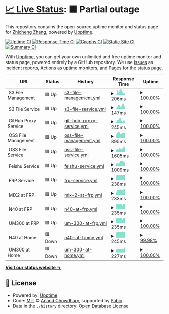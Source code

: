 # [📈 Live Status](https://zzc-tongji.github.io/upptime): <!--live status--> **🟧 Partial outage**

This repository contains the open-source uptime monitor and status page for [Zhicheng Zhang](https://zzc-tongji.github.io/upptime), powered by [Upptime](https://github.com/upptime/upptime).

[![Uptime CI](https://github.com/zzc-tongji/upptime/workflows/Uptime%20CI/badge.svg)](https://github.com/zzc-tongji/upptime/actions?query=workflow%3A%22Uptime+CI%22)
[![Response Time CI](https://github.com/zzc-tongji/upptime/workflows/Response%20Time%20CI/badge.svg)](https://github.com/zzc-tongji/upptime/actions?query=workflow%3A%22Response+Time+CI%22)
[![Graphs CI](https://github.com/zzc-tongji/upptime/workflows/Graphs%20CI/badge.svg)](https://github.com/zzc-tongji/upptime/actions?query=workflow%3A%22Graphs+CI%22)
[![Static Site CI](https://github.com/zzc-tongji/upptime/workflows/Static%20Site%20CI/badge.svg)](https://github.com/zzc-tongji/upptime/actions?query=workflow%3A%22Static+Site+CI%22)
[![Summary CI](https://github.com/zzc-tongji/upptime/workflows/Summary%20CI/badge.svg)](https://github.com/zzc-tongji/upptime/actions?query=workflow%3A%22Summary+CI%22)

With [Upptime](https://upptime.js.org), you can get your own unlimited and free uptime monitor and status page, powered entirely by a GitHub repository. We use [Issues](https://github.com/zzc-tongji/upptime/issues) as incident reports, [Actions](https://github.com/zzc-tongji/upptime/actions) as uptime monitors, and [Pages](https://zzc-tongji.github.io/upptime) for the status page.

<!--start: status pages-->
<!-- This summary is generated by Upptime (https://github.com/upptime/upptime) -->
<!-- Do not edit this manually, your changes will be overwritten -->
<!-- prettier-ignore -->
| URL | Status | History | Response Time | Uptime |
| --- | ------ | ------- | ------------- | ------ |
| <img alt="" src="https://icons.duckduckgo.com/ip3/f.$domain_us.ico" height="13"> S3 File Management | 🟩 Up | [s3-file-management.yml](https://github.com/zzc-tongji/upptime/commits/HEAD/history/s3-file-management.yml) | <details><summary><img alt="Response time graph" src="./graphs/s3-file-management/response-time-week.png" height="20"> 206ms</summary><br><a href="https://upptime.zzc.icu/history/s3-file-management"><img alt="Response time 317" src="https://img.shields.io/endpoint?url=https%3A%2F%2Fraw.githubusercontent.com%2Fzzc-tongji%2Fupptime%2FHEAD%2Fapi%2Fs3-file-management%2Fresponse-time.json"></a><br><a href="https://upptime.zzc.icu/history/s3-file-management"><img alt="24-hour response time 314" src="https://img.shields.io/endpoint?url=https%3A%2F%2Fraw.githubusercontent.com%2Fzzc-tongji%2Fupptime%2FHEAD%2Fapi%2Fs3-file-management%2Fresponse-time-day.json"></a><br><a href="https://upptime.zzc.icu/history/s3-file-management"><img alt="7-day response time 206" src="https://img.shields.io/endpoint?url=https%3A%2F%2Fraw.githubusercontent.com%2Fzzc-tongji%2Fupptime%2FHEAD%2Fapi%2Fs3-file-management%2Fresponse-time-week.json"></a><br><a href="https://upptime.zzc.icu/history/s3-file-management"><img alt="30-day response time 243" src="https://img.shields.io/endpoint?url=https%3A%2F%2Fraw.githubusercontent.com%2Fzzc-tongji%2Fupptime%2FHEAD%2Fapi%2Fs3-file-management%2Fresponse-time-month.json"></a><br><a href="https://upptime.zzc.icu/history/s3-file-management"><img alt="1-year response time 317" src="https://img.shields.io/endpoint?url=https%3A%2F%2Fraw.githubusercontent.com%2Fzzc-tongji%2Fupptime%2FHEAD%2Fapi%2Fs3-file-management%2Fresponse-time-year.json"></a></details> | <details><summary><a href="https://upptime.zzc.icu/history/s3-file-management">100.00%</a></summary><a href="https://upptime.zzc.icu/history/s3-file-management"><img alt="All-time uptime 99.91%" src="https://img.shields.io/endpoint?url=https%3A%2F%2Fraw.githubusercontent.com%2Fzzc-tongji%2Fupptime%2FHEAD%2Fapi%2Fs3-file-management%2Fuptime.json"></a><br><a href="https://upptime.zzc.icu/history/s3-file-management"><img alt="24-hour uptime 100.00%" src="https://img.shields.io/endpoint?url=https%3A%2F%2Fraw.githubusercontent.com%2Fzzc-tongji%2Fupptime%2FHEAD%2Fapi%2Fs3-file-management%2Fuptime-day.json"></a><br><a href="https://upptime.zzc.icu/history/s3-file-management"><img alt="7-day uptime 100.00%" src="https://img.shields.io/endpoint?url=https%3A%2F%2Fraw.githubusercontent.com%2Fzzc-tongji%2Fupptime%2FHEAD%2Fapi%2Fs3-file-management%2Fuptime-week.json"></a><br><a href="https://upptime.zzc.icu/history/s3-file-management"><img alt="30-day uptime 100.00%" src="https://img.shields.io/endpoint?url=https%3A%2F%2Fraw.githubusercontent.com%2Fzzc-tongji%2Fupptime%2FHEAD%2Fapi%2Fs3-file-management%2Fuptime-month.json"></a><br><a href="https://upptime.zzc.icu/history/s3-file-management"><img alt="1-year uptime 99.91%" src="https://img.shields.io/endpoint?url=https%3A%2F%2Fraw.githubusercontent.com%2Fzzc-tongji%2Fupptime%2FHEAD%2Fapi%2Fs3-file-management%2Fuptime-year.json"></a></details>
| <img alt="" src="https://icons.duckduckgo.com/ip3/file.$domain_us.ico" height="13"> S3 File Service | 🟩 Up | [s3-file-service.yml](https://github.com/zzc-tongji/upptime/commits/HEAD/history/s3-file-service.yml) | <details><summary><img alt="Response time graph" src="./graphs/s3-file-service/response-time-week.png" height="20"> 147ms</summary><br><a href="https://upptime.zzc.icu/history/s3-file-service"><img alt="Response time 163" src="https://img.shields.io/endpoint?url=https%3A%2F%2Fraw.githubusercontent.com%2Fzzc-tongji%2Fupptime%2FHEAD%2Fapi%2Fs3-file-service%2Fresponse-time.json"></a><br><a href="https://upptime.zzc.icu/history/s3-file-service"><img alt="24-hour response time 81" src="https://img.shields.io/endpoint?url=https%3A%2F%2Fraw.githubusercontent.com%2Fzzc-tongji%2Fupptime%2FHEAD%2Fapi%2Fs3-file-service%2Fresponse-time-day.json"></a><br><a href="https://upptime.zzc.icu/history/s3-file-service"><img alt="7-day response time 147" src="https://img.shields.io/endpoint?url=https%3A%2F%2Fraw.githubusercontent.com%2Fzzc-tongji%2Fupptime%2FHEAD%2Fapi%2Fs3-file-service%2Fresponse-time-week.json"></a><br><a href="https://upptime.zzc.icu/history/s3-file-service"><img alt="30-day response time 122" src="https://img.shields.io/endpoint?url=https%3A%2F%2Fraw.githubusercontent.com%2Fzzc-tongji%2Fupptime%2FHEAD%2Fapi%2Fs3-file-service%2Fresponse-time-month.json"></a><br><a href="https://upptime.zzc.icu/history/s3-file-service"><img alt="1-year response time 163" src="https://img.shields.io/endpoint?url=https%3A%2F%2Fraw.githubusercontent.com%2Fzzc-tongji%2Fupptime%2FHEAD%2Fapi%2Fs3-file-service%2Fresponse-time-year.json"></a></details> | <details><summary><a href="https://upptime.zzc.icu/history/s3-file-service">100.00%</a></summary><a href="https://upptime.zzc.icu/history/s3-file-service"><img alt="All-time uptime 100.00%" src="https://img.shields.io/endpoint?url=https%3A%2F%2Fraw.githubusercontent.com%2Fzzc-tongji%2Fupptime%2FHEAD%2Fapi%2Fs3-file-service%2Fuptime.json"></a><br><a href="https://upptime.zzc.icu/history/s3-file-service"><img alt="24-hour uptime 100.00%" src="https://img.shields.io/endpoint?url=https%3A%2F%2Fraw.githubusercontent.com%2Fzzc-tongji%2Fupptime%2FHEAD%2Fapi%2Fs3-file-service%2Fuptime-day.json"></a><br><a href="https://upptime.zzc.icu/history/s3-file-service"><img alt="7-day uptime 100.00%" src="https://img.shields.io/endpoint?url=https%3A%2F%2Fraw.githubusercontent.com%2Fzzc-tongji%2Fupptime%2FHEAD%2Fapi%2Fs3-file-service%2Fuptime-week.json"></a><br><a href="https://upptime.zzc.icu/history/s3-file-service"><img alt="30-day uptime 100.00%" src="https://img.shields.io/endpoint?url=https%3A%2F%2Fraw.githubusercontent.com%2Fzzc-tongji%2Fupptime%2FHEAD%2Fapi%2Fs3-file-service%2Fuptime-month.json"></a><br><a href="https://upptime.zzc.icu/history/s3-file-service"><img alt="1-year uptime 100.00%" src="https://img.shields.io/endpoint?url=https%3A%2F%2Fraw.githubusercontent.com%2Fzzc-tongji%2Fupptime%2FHEAD%2Fapi%2Fs3-file-service%2Fuptime-year.json"></a></details>
| <img alt="" src="https://icons.duckduckgo.com/ip3/gh.$domain_us.ico" height="13"> GitHub Proxy Service | 🟩 Up | [git-hub-proxy-service.yml](https://github.com/zzc-tongji/upptime/commits/HEAD/history/git-hub-proxy-service.yml) | <details><summary><img alt="Response time graph" src="./graphs/git-hub-proxy-service/response-time-week.png" height="20"> 245ms</summary><br><a href="https://upptime.zzc.icu/history/git-hub-proxy-service"><img alt="Response time 283" src="https://img.shields.io/endpoint?url=https%3A%2F%2Fraw.githubusercontent.com%2Fzzc-tongji%2Fupptime%2FHEAD%2Fapi%2Fgit-hub-proxy-service%2Fresponse-time.json"></a><br><a href="https://upptime.zzc.icu/history/git-hub-proxy-service"><img alt="24-hour response time 172" src="https://img.shields.io/endpoint?url=https%3A%2F%2Fraw.githubusercontent.com%2Fzzc-tongji%2Fupptime%2FHEAD%2Fapi%2Fgit-hub-proxy-service%2Fresponse-time-day.json"></a><br><a href="https://upptime.zzc.icu/history/git-hub-proxy-service"><img alt="7-day response time 245" src="https://img.shields.io/endpoint?url=https%3A%2F%2Fraw.githubusercontent.com%2Fzzc-tongji%2Fupptime%2FHEAD%2Fapi%2Fgit-hub-proxy-service%2Fresponse-time-week.json"></a><br><a href="https://upptime.zzc.icu/history/git-hub-proxy-service"><img alt="30-day response time 250" src="https://img.shields.io/endpoint?url=https%3A%2F%2Fraw.githubusercontent.com%2Fzzc-tongji%2Fupptime%2FHEAD%2Fapi%2Fgit-hub-proxy-service%2Fresponse-time-month.json"></a><br><a href="https://upptime.zzc.icu/history/git-hub-proxy-service"><img alt="1-year response time 283" src="https://img.shields.io/endpoint?url=https%3A%2F%2Fraw.githubusercontent.com%2Fzzc-tongji%2Fupptime%2FHEAD%2Fapi%2Fgit-hub-proxy-service%2Fresponse-time-year.json"></a></details> | <details><summary><a href="https://upptime.zzc.icu/history/git-hub-proxy-service">100.00%</a></summary><a href="https://upptime.zzc.icu/history/git-hub-proxy-service"><img alt="All-time uptime 99.69%" src="https://img.shields.io/endpoint?url=https%3A%2F%2Fraw.githubusercontent.com%2Fzzc-tongji%2Fupptime%2FHEAD%2Fapi%2Fgit-hub-proxy-service%2Fuptime.json"></a><br><a href="https://upptime.zzc.icu/history/git-hub-proxy-service"><img alt="24-hour uptime 100.00%" src="https://img.shields.io/endpoint?url=https%3A%2F%2Fraw.githubusercontent.com%2Fzzc-tongji%2Fupptime%2FHEAD%2Fapi%2Fgit-hub-proxy-service%2Fuptime-day.json"></a><br><a href="https://upptime.zzc.icu/history/git-hub-proxy-service"><img alt="7-day uptime 100.00%" src="https://img.shields.io/endpoint?url=https%3A%2F%2Fraw.githubusercontent.com%2Fzzc-tongji%2Fupptime%2FHEAD%2Fapi%2Fgit-hub-proxy-service%2Fuptime-week.json"></a><br><a href="https://upptime.zzc.icu/history/git-hub-proxy-service"><img alt="30-day uptime 100.00%" src="https://img.shields.io/endpoint?url=https%3A%2F%2Fraw.githubusercontent.com%2Fzzc-tongji%2Fupptime%2FHEAD%2Fapi%2Fgit-hub-proxy-service%2Fuptime-month.json"></a><br><a href="https://upptime.zzc.icu/history/git-hub-proxy-service"><img alt="1-year uptime 99.69%" src="https://img.shields.io/endpoint?url=https%3A%2F%2Fraw.githubusercontent.com%2Fzzc-tongji%2Fupptime%2FHEAD%2Fapi%2Fgit-hub-proxy-service%2Fuptime-year.json"></a></details>
| <img alt="" src="https://icons.duckduckgo.com/ip3/f.$domain_cn.ico" height="13"> OSS File Management | 🟩 Up | [oss-file-management.yml](https://github.com/zzc-tongji/upptime/commits/HEAD/history/oss-file-management.yml) | <details><summary><img alt="Response time graph" src="./graphs/oss-file-management/response-time-week.png" height="20"> 895ms</summary><br><a href="https://upptime.zzc.icu/history/oss-file-management"><img alt="Response time 1069" src="https://img.shields.io/endpoint?url=https%3A%2F%2Fraw.githubusercontent.com%2Fzzc-tongji%2Fupptime%2FHEAD%2Fapi%2Foss-file-management%2Fresponse-time.json"></a><br><a href="https://upptime.zzc.icu/history/oss-file-management"><img alt="24-hour response time 840" src="https://img.shields.io/endpoint?url=https%3A%2F%2Fraw.githubusercontent.com%2Fzzc-tongji%2Fupptime%2FHEAD%2Fapi%2Foss-file-management%2Fresponse-time-day.json"></a><br><a href="https://upptime.zzc.icu/history/oss-file-management"><img alt="7-day response time 895" src="https://img.shields.io/endpoint?url=https%3A%2F%2Fraw.githubusercontent.com%2Fzzc-tongji%2Fupptime%2FHEAD%2Fapi%2Foss-file-management%2Fresponse-time-week.json"></a><br><a href="https://upptime.zzc.icu/history/oss-file-management"><img alt="30-day response time 1060" src="https://img.shields.io/endpoint?url=https%3A%2F%2Fraw.githubusercontent.com%2Fzzc-tongji%2Fupptime%2FHEAD%2Fapi%2Foss-file-management%2Fresponse-time-month.json"></a><br><a href="https://upptime.zzc.icu/history/oss-file-management"><img alt="1-year response time 1069" src="https://img.shields.io/endpoint?url=https%3A%2F%2Fraw.githubusercontent.com%2Fzzc-tongji%2Fupptime%2FHEAD%2Fapi%2Foss-file-management%2Fresponse-time-year.json"></a></details> | <details><summary><a href="https://upptime.zzc.icu/history/oss-file-management">100.00%</a></summary><a href="https://upptime.zzc.icu/history/oss-file-management"><img alt="All-time uptime 99.21%" src="https://img.shields.io/endpoint?url=https%3A%2F%2Fraw.githubusercontent.com%2Fzzc-tongji%2Fupptime%2FHEAD%2Fapi%2Foss-file-management%2Fuptime.json"></a><br><a href="https://upptime.zzc.icu/history/oss-file-management"><img alt="24-hour uptime 100.00%" src="https://img.shields.io/endpoint?url=https%3A%2F%2Fraw.githubusercontent.com%2Fzzc-tongji%2Fupptime%2FHEAD%2Fapi%2Foss-file-management%2Fuptime-day.json"></a><br><a href="https://upptime.zzc.icu/history/oss-file-management"><img alt="7-day uptime 100.00%" src="https://img.shields.io/endpoint?url=https%3A%2F%2Fraw.githubusercontent.com%2Fzzc-tongji%2Fupptime%2FHEAD%2Fapi%2Foss-file-management%2Fuptime-week.json"></a><br><a href="https://upptime.zzc.icu/history/oss-file-management"><img alt="30-day uptime 95.62%" src="https://img.shields.io/endpoint?url=https%3A%2F%2Fraw.githubusercontent.com%2Fzzc-tongji%2Fupptime%2FHEAD%2Fapi%2Foss-file-management%2Fuptime-month.json"></a><br><a href="https://upptime.zzc.icu/history/oss-file-management"><img alt="1-year uptime 99.21%" src="https://img.shields.io/endpoint?url=https%3A%2F%2Fraw.githubusercontent.com%2Fzzc-tongji%2Fupptime%2FHEAD%2Fapi%2Foss-file-management%2Fuptime-year.json"></a></details>
| <img alt="" src="https://icons.duckduckgo.com/ip3/file.$domain_cn.ico" height="13"> OSS File Service | 🟩 Up | [oss-file-service.yml](https://github.com/zzc-tongji/upptime/commits/HEAD/history/oss-file-service.yml) | <details><summary><img alt="Response time graph" src="./graphs/oss-file-service/response-time-week.png" height="20"> 1605ms</summary><br><a href="https://upptime.zzc.icu/history/oss-file-service"><img alt="Response time 883" src="https://img.shields.io/endpoint?url=https%3A%2F%2Fraw.githubusercontent.com%2Fzzc-tongji%2Fupptime%2FHEAD%2Fapi%2Foss-file-service%2Fresponse-time.json"></a><br><a href="https://upptime.zzc.icu/history/oss-file-service"><img alt="24-hour response time 1374" src="https://img.shields.io/endpoint?url=https%3A%2F%2Fraw.githubusercontent.com%2Fzzc-tongji%2Fupptime%2FHEAD%2Fapi%2Foss-file-service%2Fresponse-time-day.json"></a><br><a href="https://upptime.zzc.icu/history/oss-file-service"><img alt="7-day response time 1605" src="https://img.shields.io/endpoint?url=https%3A%2F%2Fraw.githubusercontent.com%2Fzzc-tongji%2Fupptime%2FHEAD%2Fapi%2Foss-file-service%2Fresponse-time-week.json"></a><br><a href="https://upptime.zzc.icu/history/oss-file-service"><img alt="30-day response time 1112" src="https://img.shields.io/endpoint?url=https%3A%2F%2Fraw.githubusercontent.com%2Fzzc-tongji%2Fupptime%2FHEAD%2Fapi%2Foss-file-service%2Fresponse-time-month.json"></a><br><a href="https://upptime.zzc.icu/history/oss-file-service"><img alt="1-year response time 883" src="https://img.shields.io/endpoint?url=https%3A%2F%2Fraw.githubusercontent.com%2Fzzc-tongji%2Fupptime%2FHEAD%2Fapi%2Foss-file-service%2Fresponse-time-year.json"></a></details> | <details><summary><a href="https://upptime.zzc.icu/history/oss-file-service">100.00%</a></summary><a href="https://upptime.zzc.icu/history/oss-file-service"><img alt="All-time uptime 99.21%" src="https://img.shields.io/endpoint?url=https%3A%2F%2Fraw.githubusercontent.com%2Fzzc-tongji%2Fupptime%2FHEAD%2Fapi%2Foss-file-service%2Fuptime.json"></a><br><a href="https://upptime.zzc.icu/history/oss-file-service"><img alt="24-hour uptime 100.00%" src="https://img.shields.io/endpoint?url=https%3A%2F%2Fraw.githubusercontent.com%2Fzzc-tongji%2Fupptime%2FHEAD%2Fapi%2Foss-file-service%2Fuptime-day.json"></a><br><a href="https://upptime.zzc.icu/history/oss-file-service"><img alt="7-day uptime 100.00%" src="https://img.shields.io/endpoint?url=https%3A%2F%2Fraw.githubusercontent.com%2Fzzc-tongji%2Fupptime%2FHEAD%2Fapi%2Foss-file-service%2Fuptime-week.json"></a><br><a href="https://upptime.zzc.icu/history/oss-file-service"><img alt="30-day uptime 95.62%" src="https://img.shields.io/endpoint?url=https%3A%2F%2Fraw.githubusercontent.com%2Fzzc-tongji%2Fupptime%2FHEAD%2Fapi%2Foss-file-service%2Fuptime-month.json"></a><br><a href="https://upptime.zzc.icu/history/oss-file-service"><img alt="1-year uptime 99.21%" src="https://img.shields.io/endpoint?url=https%3A%2F%2Fraw.githubusercontent.com%2Fzzc-tongji%2Fupptime%2FHEAD%2Fapi%2Foss-file-service%2Fuptime-year.json"></a></details>
| <img alt="" src="https://icons.duckduckgo.com/ip3/feishu.$domain_cn.ico" height="13"> Feishu Service | 🟩 Up | [feishu-service.yml](https://github.com/zzc-tongji/upptime/commits/HEAD/history/feishu-service.yml) | <details><summary><img alt="Response time graph" src="./graphs/feishu-service/response-time-week.png" height="20"> 1009ms</summary><br><a href="https://upptime.zzc.icu/history/feishu-service"><img alt="Response time 931" src="https://img.shields.io/endpoint?url=https%3A%2F%2Fraw.githubusercontent.com%2Fzzc-tongji%2Fupptime%2FHEAD%2Fapi%2Ffeishu-service%2Fresponse-time.json"></a><br><a href="https://upptime.zzc.icu/history/feishu-service"><img alt="24-hour response time 1396" src="https://img.shields.io/endpoint?url=https%3A%2F%2Fraw.githubusercontent.com%2Fzzc-tongji%2Fupptime%2FHEAD%2Fapi%2Ffeishu-service%2Fresponse-time-day.json"></a><br><a href="https://upptime.zzc.icu/history/feishu-service"><img alt="7-day response time 1009" src="https://img.shields.io/endpoint?url=https%3A%2F%2Fraw.githubusercontent.com%2Fzzc-tongji%2Fupptime%2FHEAD%2Fapi%2Ffeishu-service%2Fresponse-time-week.json"></a><br><a href="https://upptime.zzc.icu/history/feishu-service"><img alt="30-day response time 980" src="https://img.shields.io/endpoint?url=https%3A%2F%2Fraw.githubusercontent.com%2Fzzc-tongji%2Fupptime%2FHEAD%2Fapi%2Ffeishu-service%2Fresponse-time-month.json"></a><br><a href="https://upptime.zzc.icu/history/feishu-service"><img alt="1-year response time 931" src="https://img.shields.io/endpoint?url=https%3A%2F%2Fraw.githubusercontent.com%2Fzzc-tongji%2Fupptime%2FHEAD%2Fapi%2Ffeishu-service%2Fresponse-time-year.json"></a></details> | <details><summary><a href="https://upptime.zzc.icu/history/feishu-service">100.00%</a></summary><a href="https://upptime.zzc.icu/history/feishu-service"><img alt="All-time uptime 99.21%" src="https://img.shields.io/endpoint?url=https%3A%2F%2Fraw.githubusercontent.com%2Fzzc-tongji%2Fupptime%2FHEAD%2Fapi%2Ffeishu-service%2Fuptime.json"></a><br><a href="https://upptime.zzc.icu/history/feishu-service"><img alt="24-hour uptime 100.00%" src="https://img.shields.io/endpoint?url=https%3A%2F%2Fraw.githubusercontent.com%2Fzzc-tongji%2Fupptime%2FHEAD%2Fapi%2Ffeishu-service%2Fuptime-day.json"></a><br><a href="https://upptime.zzc.icu/history/feishu-service"><img alt="7-day uptime 100.00%" src="https://img.shields.io/endpoint?url=https%3A%2F%2Fraw.githubusercontent.com%2Fzzc-tongji%2Fupptime%2FHEAD%2Fapi%2Ffeishu-service%2Fuptime-week.json"></a><br><a href="https://upptime.zzc.icu/history/feishu-service"><img alt="30-day uptime 95.62%" src="https://img.shields.io/endpoint?url=https%3A%2F%2Fraw.githubusercontent.com%2Fzzc-tongji%2Fupptime%2FHEAD%2Fapi%2Ffeishu-service%2Fuptime-month.json"></a><br><a href="https://upptime.zzc.icu/history/feishu-service"><img alt="1-year uptime 99.21%" src="https://img.shields.io/endpoint?url=https%3A%2F%2Fraw.githubusercontent.com%2Fzzc-tongji%2Fupptime%2FHEAD%2Fapi%2Ffeishu-service%2Fuptime-year.json"></a></details>
| <img alt="" src="https://icons.duckduckgo.com/ip3/null.ico" height="13"> FRP Service | 🟩 Up | [frp-service.yml](https://github.com/zzc-tongji/upptime/commits/HEAD/history/frp-service.yml) | <details><summary><img alt="Response time graph" src="./graphs/frp-service/response-time-week.png" height="20"> 238ms</summary><br><a href="https://upptime.zzc.icu/history/frp-service"><img alt="Response time 229" src="https://img.shields.io/endpoint?url=https%3A%2F%2Fraw.githubusercontent.com%2Fzzc-tongji%2Fupptime%2FHEAD%2Fapi%2Ffrp-service%2Fresponse-time.json"></a><br><a href="https://upptime.zzc.icu/history/frp-service"><img alt="24-hour response time 250" src="https://img.shields.io/endpoint?url=https%3A%2F%2Fraw.githubusercontent.com%2Fzzc-tongji%2Fupptime%2FHEAD%2Fapi%2Ffrp-service%2Fresponse-time-day.json"></a><br><a href="https://upptime.zzc.icu/history/frp-service"><img alt="7-day response time 238" src="https://img.shields.io/endpoint?url=https%3A%2F%2Fraw.githubusercontent.com%2Fzzc-tongji%2Fupptime%2FHEAD%2Fapi%2Ffrp-service%2Fresponse-time-week.json"></a><br><a href="https://upptime.zzc.icu/history/frp-service"><img alt="30-day response time 229" src="https://img.shields.io/endpoint?url=https%3A%2F%2Fraw.githubusercontent.com%2Fzzc-tongji%2Fupptime%2FHEAD%2Fapi%2Ffrp-service%2Fresponse-time-month.json"></a><br><a href="https://upptime.zzc.icu/history/frp-service"><img alt="1-year response time 229" src="https://img.shields.io/endpoint?url=https%3A%2F%2Fraw.githubusercontent.com%2Fzzc-tongji%2Fupptime%2FHEAD%2Fapi%2Ffrp-service%2Fresponse-time-year.json"></a></details> | <details><summary><a href="https://upptime.zzc.icu/history/frp-service">100.00%</a></summary><a href="https://upptime.zzc.icu/history/frp-service"><img alt="All-time uptime 100.00%" src="https://img.shields.io/endpoint?url=https%3A%2F%2Fraw.githubusercontent.com%2Fzzc-tongji%2Fupptime%2FHEAD%2Fapi%2Ffrp-service%2Fuptime.json"></a><br><a href="https://upptime.zzc.icu/history/frp-service"><img alt="24-hour uptime 100.00%" src="https://img.shields.io/endpoint?url=https%3A%2F%2Fraw.githubusercontent.com%2Fzzc-tongji%2Fupptime%2FHEAD%2Fapi%2Ffrp-service%2Fuptime-day.json"></a><br><a href="https://upptime.zzc.icu/history/frp-service"><img alt="7-day uptime 100.00%" src="https://img.shields.io/endpoint?url=https%3A%2F%2Fraw.githubusercontent.com%2Fzzc-tongji%2Fupptime%2FHEAD%2Fapi%2Ffrp-service%2Fuptime-week.json"></a><br><a href="https://upptime.zzc.icu/history/frp-service"><img alt="30-day uptime 100.00%" src="https://img.shields.io/endpoint?url=https%3A%2F%2Fraw.githubusercontent.com%2Fzzc-tongji%2Fupptime%2FHEAD%2Fapi%2Ffrp-service%2Fuptime-month.json"></a><br><a href="https://upptime.zzc.icu/history/frp-service"><img alt="1-year uptime 100.00%" src="https://img.shields.io/endpoint?url=https%3A%2F%2Fraw.githubusercontent.com%2Fzzc-tongji%2Fupptime%2FHEAD%2Fapi%2Ffrp-service%2Fuptime-year.json"></a></details>
| <img alt="" src="https://icons.duckduckgo.com/ip3/null.ico" height="13"> MIX2 at FRP | 🟩 Up | [mix-2-at-frp.yml](https://github.com/zzc-tongji/upptime/commits/HEAD/history/mix-2-at-frp.yml) | <details><summary><img alt="Response time graph" src="./graphs/mix-2-at-frp/response-time-week.png" height="20"> 233ms</summary><br><a href="https://upptime.zzc.icu/history/mix-2-at-frp"><img alt="Response time 230" src="https://img.shields.io/endpoint?url=https%3A%2F%2Fraw.githubusercontent.com%2Fzzc-tongji%2Fupptime%2FHEAD%2Fapi%2Fmix-2-at-frp%2Fresponse-time.json"></a><br><a href="https://upptime.zzc.icu/history/mix-2-at-frp"><img alt="24-hour response time 240" src="https://img.shields.io/endpoint?url=https%3A%2F%2Fraw.githubusercontent.com%2Fzzc-tongji%2Fupptime%2FHEAD%2Fapi%2Fmix-2-at-frp%2Fresponse-time-day.json"></a><br><a href="https://upptime.zzc.icu/history/mix-2-at-frp"><img alt="7-day response time 233" src="https://img.shields.io/endpoint?url=https%3A%2F%2Fraw.githubusercontent.com%2Fzzc-tongji%2Fupptime%2FHEAD%2Fapi%2Fmix-2-at-frp%2Fresponse-time-week.json"></a><br><a href="https://upptime.zzc.icu/history/mix-2-at-frp"><img alt="30-day response time 227" src="https://img.shields.io/endpoint?url=https%3A%2F%2Fraw.githubusercontent.com%2Fzzc-tongji%2Fupptime%2FHEAD%2Fapi%2Fmix-2-at-frp%2Fresponse-time-month.json"></a><br><a href="https://upptime.zzc.icu/history/mix-2-at-frp"><img alt="1-year response time 230" src="https://img.shields.io/endpoint?url=https%3A%2F%2Fraw.githubusercontent.com%2Fzzc-tongji%2Fupptime%2FHEAD%2Fapi%2Fmix-2-at-frp%2Fresponse-time-year.json"></a></details> | <details><summary><a href="https://upptime.zzc.icu/history/mix-2-at-frp">100.00%</a></summary><a href="https://upptime.zzc.icu/history/mix-2-at-frp"><img alt="All-time uptime 87.91%" src="https://img.shields.io/endpoint?url=https%3A%2F%2Fraw.githubusercontent.com%2Fzzc-tongji%2Fupptime%2FHEAD%2Fapi%2Fmix-2-at-frp%2Fuptime.json"></a><br><a href="https://upptime.zzc.icu/history/mix-2-at-frp"><img alt="24-hour uptime 100.00%" src="https://img.shields.io/endpoint?url=https%3A%2F%2Fraw.githubusercontent.com%2Fzzc-tongji%2Fupptime%2FHEAD%2Fapi%2Fmix-2-at-frp%2Fuptime-day.json"></a><br><a href="https://upptime.zzc.icu/history/mix-2-at-frp"><img alt="7-day uptime 100.00%" src="https://img.shields.io/endpoint?url=https%3A%2F%2Fraw.githubusercontent.com%2Fzzc-tongji%2Fupptime%2FHEAD%2Fapi%2Fmix-2-at-frp%2Fuptime-week.json"></a><br><a href="https://upptime.zzc.icu/history/mix-2-at-frp"><img alt="30-day uptime 99.31%" src="https://img.shields.io/endpoint?url=https%3A%2F%2Fraw.githubusercontent.com%2Fzzc-tongji%2Fupptime%2FHEAD%2Fapi%2Fmix-2-at-frp%2Fuptime-month.json"></a><br><a href="https://upptime.zzc.icu/history/mix-2-at-frp"><img alt="1-year uptime 87.91%" src="https://img.shields.io/endpoint?url=https%3A%2F%2Fraw.githubusercontent.com%2Fzzc-tongji%2Fupptime%2FHEAD%2Fapi%2Fmix-2-at-frp%2Fuptime-year.json"></a></details>
| <img alt="" src="https://icons.duckduckgo.com/ip3/null.ico" height="13"> N40 at FRP | 🟩 Up | [n40-at-frp.yml](https://github.com/zzc-tongji/upptime/commits/HEAD/history/n40-at-frp.yml) | <details><summary><img alt="Response time graph" src="./graphs/n40-at-frp/response-time-week.png" height="20"> 235ms</summary><br><a href="https://upptime.zzc.icu/history/n40-at-frp"><img alt="Response time 227" src="https://img.shields.io/endpoint?url=https%3A%2F%2Fraw.githubusercontent.com%2Fzzc-tongji%2Fupptime%2FHEAD%2Fapi%2Fn40-at-frp%2Fresponse-time.json"></a><br><a href="https://upptime.zzc.icu/history/n40-at-frp"><img alt="24-hour response time 251" src="https://img.shields.io/endpoint?url=https%3A%2F%2Fraw.githubusercontent.com%2Fzzc-tongji%2Fupptime%2FHEAD%2Fapi%2Fn40-at-frp%2Fresponse-time-day.json"></a><br><a href="https://upptime.zzc.icu/history/n40-at-frp"><img alt="7-day response time 235" src="https://img.shields.io/endpoint?url=https%3A%2F%2Fraw.githubusercontent.com%2Fzzc-tongji%2Fupptime%2FHEAD%2Fapi%2Fn40-at-frp%2Fresponse-time-week.json"></a><br><a href="https://upptime.zzc.icu/history/n40-at-frp"><img alt="30-day response time 227" src="https://img.shields.io/endpoint?url=https%3A%2F%2Fraw.githubusercontent.com%2Fzzc-tongji%2Fupptime%2FHEAD%2Fapi%2Fn40-at-frp%2Fresponse-time-month.json"></a><br><a href="https://upptime.zzc.icu/history/n40-at-frp"><img alt="1-year response time 227" src="https://img.shields.io/endpoint?url=https%3A%2F%2Fraw.githubusercontent.com%2Fzzc-tongji%2Fupptime%2FHEAD%2Fapi%2Fn40-at-frp%2Fresponse-time-year.json"></a></details> | <details><summary><a href="https://upptime.zzc.icu/history/n40-at-frp">100.00%</a></summary><a href="https://upptime.zzc.icu/history/n40-at-frp"><img alt="All-time uptime 98.59%" src="https://img.shields.io/endpoint?url=https%3A%2F%2Fraw.githubusercontent.com%2Fzzc-tongji%2Fupptime%2FHEAD%2Fapi%2Fn40-at-frp%2Fuptime.json"></a><br><a href="https://upptime.zzc.icu/history/n40-at-frp"><img alt="24-hour uptime 100.00%" src="https://img.shields.io/endpoint?url=https%3A%2F%2Fraw.githubusercontent.com%2Fzzc-tongji%2Fupptime%2FHEAD%2Fapi%2Fn40-at-frp%2Fuptime-day.json"></a><br><a href="https://upptime.zzc.icu/history/n40-at-frp"><img alt="7-day uptime 100.00%" src="https://img.shields.io/endpoint?url=https%3A%2F%2Fraw.githubusercontent.com%2Fzzc-tongji%2Fupptime%2FHEAD%2Fapi%2Fn40-at-frp%2Fuptime-week.json"></a><br><a href="https://upptime.zzc.icu/history/n40-at-frp"><img alt="30-day uptime 99.83%" src="https://img.shields.io/endpoint?url=https%3A%2F%2Fraw.githubusercontent.com%2Fzzc-tongji%2Fupptime%2FHEAD%2Fapi%2Fn40-at-frp%2Fuptime-month.json"></a><br><a href="https://upptime.zzc.icu/history/n40-at-frp"><img alt="1-year uptime 98.59%" src="https://img.shields.io/endpoint?url=https%3A%2F%2Fraw.githubusercontent.com%2Fzzc-tongji%2Fupptime%2FHEAD%2Fapi%2Fn40-at-frp%2Fuptime-year.json"></a></details>
| <img alt="" src="https://icons.duckduckgo.com/ip3/null.ico" height="13"> UM300 at FRP | 🟩 Up | [um-300-at-frp.yml](https://github.com/zzc-tongji/upptime/commits/HEAD/history/um-300-at-frp.yml) | <details><summary><img alt="Response time graph" src="./graphs/um-300-at-frp/response-time-week.png" height="20"> 235ms</summary><br><a href="https://upptime.zzc.icu/history/um-300-at-frp"><img alt="Response time 227" src="https://img.shields.io/endpoint?url=https%3A%2F%2Fraw.githubusercontent.com%2Fzzc-tongji%2Fupptime%2FHEAD%2Fapi%2Fum-300-at-frp%2Fresponse-time.json"></a><br><a href="https://upptime.zzc.icu/history/um-300-at-frp"><img alt="24-hour response time 242" src="https://img.shields.io/endpoint?url=https%3A%2F%2Fraw.githubusercontent.com%2Fzzc-tongji%2Fupptime%2FHEAD%2Fapi%2Fum-300-at-frp%2Fresponse-time-day.json"></a><br><a href="https://upptime.zzc.icu/history/um-300-at-frp"><img alt="7-day response time 235" src="https://img.shields.io/endpoint?url=https%3A%2F%2Fraw.githubusercontent.com%2Fzzc-tongji%2Fupptime%2FHEAD%2Fapi%2Fum-300-at-frp%2Fresponse-time-week.json"></a><br><a href="https://upptime.zzc.icu/history/um-300-at-frp"><img alt="30-day response time 227" src="https://img.shields.io/endpoint?url=https%3A%2F%2Fraw.githubusercontent.com%2Fzzc-tongji%2Fupptime%2FHEAD%2Fapi%2Fum-300-at-frp%2Fresponse-time-month.json"></a><br><a href="https://upptime.zzc.icu/history/um-300-at-frp"><img alt="1-year response time 227" src="https://img.shields.io/endpoint?url=https%3A%2F%2Fraw.githubusercontent.com%2Fzzc-tongji%2Fupptime%2FHEAD%2Fapi%2Fum-300-at-frp%2Fresponse-time-year.json"></a></details> | <details><summary><a href="https://upptime.zzc.icu/history/um-300-at-frp">100.00%</a></summary><a href="https://upptime.zzc.icu/history/um-300-at-frp"><img alt="All-time uptime 98.59%" src="https://img.shields.io/endpoint?url=https%3A%2F%2Fraw.githubusercontent.com%2Fzzc-tongji%2Fupptime%2FHEAD%2Fapi%2Fum-300-at-frp%2Fuptime.json"></a><br><a href="https://upptime.zzc.icu/history/um-300-at-frp"><img alt="24-hour uptime 100.00%" src="https://img.shields.io/endpoint?url=https%3A%2F%2Fraw.githubusercontent.com%2Fzzc-tongji%2Fupptime%2FHEAD%2Fapi%2Fum-300-at-frp%2Fuptime-day.json"></a><br><a href="https://upptime.zzc.icu/history/um-300-at-frp"><img alt="7-day uptime 100.00%" src="https://img.shields.io/endpoint?url=https%3A%2F%2Fraw.githubusercontent.com%2Fzzc-tongji%2Fupptime%2FHEAD%2Fapi%2Fum-300-at-frp%2Fuptime-week.json"></a><br><a href="https://upptime.zzc.icu/history/um-300-at-frp"><img alt="30-day uptime 99.83%" src="https://img.shields.io/endpoint?url=https%3A%2F%2Fraw.githubusercontent.com%2Fzzc-tongji%2Fupptime%2FHEAD%2Fapi%2Fum-300-at-frp%2Fuptime-month.json"></a><br><a href="https://upptime.zzc.icu/history/um-300-at-frp"><img alt="1-year uptime 98.59%" src="https://img.shields.io/endpoint?url=https%3A%2F%2Fraw.githubusercontent.com%2Fzzc-tongji%2Fupptime%2FHEAD%2Fapi%2Fum-300-at-frp%2Fuptime-year.json"></a></details>
| <img alt="" src="https://icons.duckduckgo.com/ip3/null.ico" height="13"> N40 at Home | 🟥 Down | [n40-at-home.yml](https://github.com/zzc-tongji/upptime/commits/HEAD/history/n40-at-home.yml) | <details><summary><img alt="Response time graph" src="./graphs/n40-at-home/response-time-week.png" height="20"> 245ms</summary><br><a href="https://upptime.zzc.icu/history/n40-at-home"><img alt="Response time 224" src="https://img.shields.io/endpoint?url=https%3A%2F%2Fraw.githubusercontent.com%2Fzzc-tongji%2Fupptime%2FHEAD%2Fapi%2Fn40-at-home%2Fresponse-time.json"></a><br><a href="https://upptime.zzc.icu/history/n40-at-home"><img alt="24-hour response time 194" src="https://img.shields.io/endpoint?url=https%3A%2F%2Fraw.githubusercontent.com%2Fzzc-tongji%2Fupptime%2FHEAD%2Fapi%2Fn40-at-home%2Fresponse-time-day.json"></a><br><a href="https://upptime.zzc.icu/history/n40-at-home"><img alt="7-day response time 245" src="https://img.shields.io/endpoint?url=https%3A%2F%2Fraw.githubusercontent.com%2Fzzc-tongji%2Fupptime%2FHEAD%2Fapi%2Fn40-at-home%2Fresponse-time-week.json"></a><br><a href="https://upptime.zzc.icu/history/n40-at-home"><img alt="30-day response time 235" src="https://img.shields.io/endpoint?url=https%3A%2F%2Fraw.githubusercontent.com%2Fzzc-tongji%2Fupptime%2FHEAD%2Fapi%2Fn40-at-home%2Fresponse-time-month.json"></a><br><a href="https://upptime.zzc.icu/history/n40-at-home"><img alt="1-year response time 224" src="https://img.shields.io/endpoint?url=https%3A%2F%2Fraw.githubusercontent.com%2Fzzc-tongji%2Fupptime%2FHEAD%2Fapi%2Fn40-at-home%2Fresponse-time-year.json"></a></details> | <details><summary><a href="https://upptime.zzc.icu/history/n40-at-home">99.98%</a></summary><a href="https://upptime.zzc.icu/history/n40-at-home"><img alt="All-time uptime 96.26%" src="https://img.shields.io/endpoint?url=https%3A%2F%2Fraw.githubusercontent.com%2Fzzc-tongji%2Fupptime%2FHEAD%2Fapi%2Fn40-at-home%2Fuptime.json"></a><br><a href="https://upptime.zzc.icu/history/n40-at-home"><img alt="24-hour uptime 99.89%" src="https://img.shields.io/endpoint?url=https%3A%2F%2Fraw.githubusercontent.com%2Fzzc-tongji%2Fupptime%2FHEAD%2Fapi%2Fn40-at-home%2Fuptime-day.json"></a><br><a href="https://upptime.zzc.icu/history/n40-at-home"><img alt="7-day uptime 99.98%" src="https://img.shields.io/endpoint?url=https%3A%2F%2Fraw.githubusercontent.com%2Fzzc-tongji%2Fupptime%2FHEAD%2Fapi%2Fn40-at-home%2Fuptime-week.json"></a><br><a href="https://upptime.zzc.icu/history/n40-at-home"><img alt="30-day uptime 99.79%" src="https://img.shields.io/endpoint?url=https%3A%2F%2Fraw.githubusercontent.com%2Fzzc-tongji%2Fupptime%2FHEAD%2Fapi%2Fn40-at-home%2Fuptime-month.json"></a><br><a href="https://upptime.zzc.icu/history/n40-at-home"><img alt="1-year uptime 96.26%" src="https://img.shields.io/endpoint?url=https%3A%2F%2Fraw.githubusercontent.com%2Fzzc-tongji%2Fupptime%2FHEAD%2Fapi%2Fn40-at-home%2Fuptime-year.json"></a></details>
| <img alt="" src="https://icons.duckduckgo.com/ip3/null.ico" height="13"> UM300 at Home | 🟥 Down | [um-300-at-home.yml](https://github.com/zzc-tongji/upptime/commits/HEAD/history/um-300-at-home.yml) | <details><summary><img alt="Response time graph" src="./graphs/um-300-at-home/response-time-week.png" height="20"> 227ms</summary><br><a href="https://upptime.zzc.icu/history/um-300-at-home"><img alt="Response time 219" src="https://img.shields.io/endpoint?url=https%3A%2F%2Fraw.githubusercontent.com%2Fzzc-tongji%2Fupptime%2FHEAD%2Fapi%2Fum-300-at-home%2Fresponse-time.json"></a><br><a href="https://upptime.zzc.icu/history/um-300-at-home"><img alt="24-hour response time 191" src="https://img.shields.io/endpoint?url=https%3A%2F%2Fraw.githubusercontent.com%2Fzzc-tongji%2Fupptime%2FHEAD%2Fapi%2Fum-300-at-home%2Fresponse-time-day.json"></a><br><a href="https://upptime.zzc.icu/history/um-300-at-home"><img alt="7-day response time 227" src="https://img.shields.io/endpoint?url=https%3A%2F%2Fraw.githubusercontent.com%2Fzzc-tongji%2Fupptime%2FHEAD%2Fapi%2Fum-300-at-home%2Fresponse-time-week.json"></a><br><a href="https://upptime.zzc.icu/history/um-300-at-home"><img alt="30-day response time 228" src="https://img.shields.io/endpoint?url=https%3A%2F%2Fraw.githubusercontent.com%2Fzzc-tongji%2Fupptime%2FHEAD%2Fapi%2Fum-300-at-home%2Fresponse-time-month.json"></a><br><a href="https://upptime.zzc.icu/history/um-300-at-home"><img alt="1-year response time 219" src="https://img.shields.io/endpoint?url=https%3A%2F%2Fraw.githubusercontent.com%2Fzzc-tongji%2Fupptime%2FHEAD%2Fapi%2Fum-300-at-home%2Fresponse-time-year.json"></a></details> | <details><summary><a href="https://upptime.zzc.icu/history/um-300-at-home">100.00%</a></summary><a href="https://upptime.zzc.icu/history/um-300-at-home"><img alt="All-time uptime 93.66%" src="https://img.shields.io/endpoint?url=https%3A%2F%2Fraw.githubusercontent.com%2Fzzc-tongji%2Fupptime%2FHEAD%2Fapi%2Fum-300-at-home%2Fuptime.json"></a><br><a href="https://upptime.zzc.icu/history/um-300-at-home"><img alt="24-hour uptime 99.98%" src="https://img.shields.io/endpoint?url=https%3A%2F%2Fraw.githubusercontent.com%2Fzzc-tongji%2Fupptime%2FHEAD%2Fapi%2Fum-300-at-home%2Fuptime-day.json"></a><br><a href="https://upptime.zzc.icu/history/um-300-at-home"><img alt="7-day uptime 100.00%" src="https://img.shields.io/endpoint?url=https%3A%2F%2Fraw.githubusercontent.com%2Fzzc-tongji%2Fupptime%2FHEAD%2Fapi%2Fum-300-at-home%2Fuptime-week.json"></a><br><a href="https://upptime.zzc.icu/history/um-300-at-home"><img alt="30-day uptime 99.80%" src="https://img.shields.io/endpoint?url=https%3A%2F%2Fraw.githubusercontent.com%2Fzzc-tongji%2Fupptime%2FHEAD%2Fapi%2Fum-300-at-home%2Fuptime-month.json"></a><br><a href="https://upptime.zzc.icu/history/um-300-at-home"><img alt="1-year uptime 93.66%" src="https://img.shields.io/endpoint?url=https%3A%2F%2Fraw.githubusercontent.com%2Fzzc-tongji%2Fupptime%2FHEAD%2Fapi%2Fum-300-at-home%2Fuptime-year.json"></a></details>

<!--end: status pages-->

[**Visit our status website →**](https://zzc-tongji.github.io/upptime)

## 📄 License

- Powered by: [Upptime](https://github.com/upptime/upptime)
- Code: [MIT](./LICENSE) © [Anand Chowdhary](https://anandchowdhary.com), supported by [Pabio](https://pabio.com)
- Data in the `./history` directory: [Open Database License](https://opendatacommons.org/licenses/odbl/1-0/)
